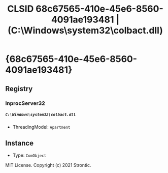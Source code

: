 ﻿---
title: "CLSID 68c67565-410e-45e6-8560-4091ae193481 | (C:\\Windows\\system32\\colbact.dll)"
excerpt: What is COM-Object CLSID 68c67565-410e-45e6-8560-4091ae193481?
---

# {68c67565-410e-45e6-8560-4091ae193481}


## Registry


### InprocServer32

##### `C:\Windows\system32\colbact.dll`
* ThreadingModel: `Apartment`

## Instance

* Type: `ComObject`

MIT License. Copyright (c) 2021 Strontic.


